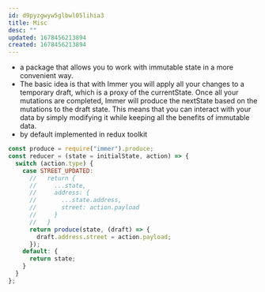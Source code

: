 ```yaml
---
id: d9pyzgwyw5glbwl05lihia3
title: Misc
desc: ""
updated: 1678456213894
created: 1678456213894
---
```


- a package that allows you to work with immutable state in a more convenient way.
- The basic idea is that with Immer you will apply all your changes to a temporary draft, which is a proxy of the currentState. Once all your mutations are completed, Immer will produce the nextState based on the mutations to the draft state. This means that you can interact with your data by simply modifying it while keeping all the benefits of immutable data.
- by default implemented in redux toolkit

```js
const produce = require("immer").produce;
const reducer = (state = initialState, action) => {
  switch (action.type) {
    case STREET_UPDATED:
      //   return {
      //     ...state,
      //     address: {
      //       ...state.address,
      //       street: action.payload
      //     }
      //   }
      return produce(state, (draft) => {
        draft.address.street = action.payload;
      });
    default: {
      return state;
    }
  }
};
```
